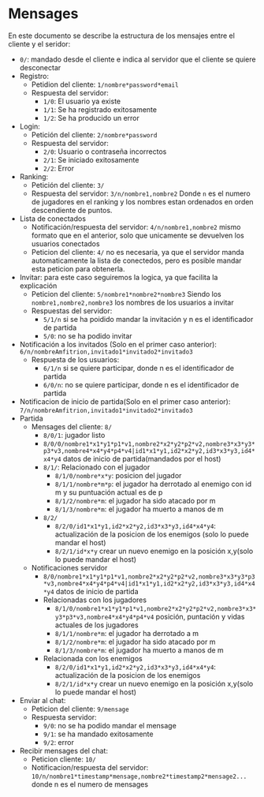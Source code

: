 # Mensages

En este documento se describe la estructura de los mensajes entre el cliente y el seridor:

- `0/`: mandado desde el cliente e indica al servidor que el cliente se quiere desconectar
- Registro:
  - Petidion del cliente: `1/nombre*password*email`
  - Respuesta del servidor:
    - `1/0`: El usuario ya existe
    - `1/1`: Se ha registrado exitosamente
    - `1/2`: Se ha producido un error
- Login:
  - Petición del cliente: `2/nombre*password`
  - Respuesta del servidor:
    - `2/0`: Usuario o contraseña incorrectos
    - `2/1`: Se iniciado exitosamente
    - `2/2`: Error
- Ranking:
  - Petición del cliente: `3/`
  - Respuesta del servidor: `3/n/nombre1,nombre2` Donde `n` es el numero de jugadores en el ranking y los nombres estan ordenados en orden descendiente de puntos.
- Lista de conectados
  - Notificación/respuesta del servidor: `4/n/nombre1,nombre2` mismo formato que en el anterior, solo que unicamente se devuelven los usuarios conectados
  - Peticion del cliente: `4/` no es necesaria, ya que el servidor manda automaticamente la lista de conectedos, pero es posible mandar esta peticion para obtenerla.
- Invitar: para este caso seguiremos la logica, ya que facilita la explicación
  - Peticion del cliente: `5/nombre1*nombre2*nombre3` Siendo los `nombre1,nombre2,nombre3` los nombres de los usuarios a invitar
  - Respuestas del servidor:
    - `5/1/n` si se ha poidido mandar la invitación y n es el identificador de partida
    - `5/0`: no se ha podido invitar
- Notificación a los invitados (Solo en el primer caso anterior): `6/n/nombreAmfitrion,invitado1*invitado2*invitado3`
  - Respuesta de los usuarios:
    - `6/1/n` si se quiere participar, donde n es el identificador de partida
    - `6/0/n`: no se quiere participar, donde n es el identificador de partida
- Notificacion de inicio de partida(Solo en el primer caso anterior): `7/n/nombreAmfitrion,invitado1*invitado2*invitado3`
- Partida
  - Mensages del cliente: `8/`
    - `8/0/1`: jugador listo
    - `8/0/0/nombre1*x1*y1*p1*v1,nombre2*x2*y2*p2*v2,nombre3*x3*y3*p3*v3,nombre4*x4*y4*p4*v4|id1*x1*y1,id2*x2*y2,id3*x3*y3,id4*x4*y4` datos de inicio de partida(mandados por el host)
    - `8/1/`: Relacionado con el jugador
      - `8/1/0/nombre*x*y`: posicion del jugador
      - `8/1/1/nombre*m*p`: el jugador ha derrotado al enemigo con id m y su puntuación actual es de p
      - `8/1/2/nombre*m`: el jugador ha sido atacado por m
      - `8/1/3/nombre*m`: el jugador ha muerto a manos de m
    - `8/2/`
      - `8/2/0/id1*x1*y1,id2*x2*y2,id3*x3*y3,id4*x4*y4`: actualización de la posicion de los enemigos (solo lo puede mandar el host)
      - `8/2/1/id*x*y` crear un nuevo enemigo en la posición x,y(solo lo puede mandar el host)
  - Notificaciones servidor
    - `8/0/nombre1*x1*y1*p1*v1,nombre2*x2*y2*p2*v2,nombre3*x3*y3*p3*v3,nombre4*x4*y4*p4*v4|id1*x1*y1,id2*x2*y2,id3*x3*y3,id4*x4*y4` datos de inicio de partida
    - Relacionadas con los jugadores
      - `8/1/0/nombre1*x1*y1*p1*v1,nombre2*x2*y2*p2*v2,nombre3*x3*y3*p3*v3,nombre4*x4*y4*p4*v4` posición, puntación y vidas actuales de los jugadores
      - `8/1/1/nombre*m`: el jugador ha derrotado a m
      - `8/1/2/nombre*m`: el jugador ha sido atacado por m
      - `8/1/3/nombre*m`: el jugador ha muerto a manos de m
    - Relacionada con los enemigos
      - `8/2/0/id1*x1*y1,id2*x2*y2,id3*x3*y3,id4*x4*y4`: actualización de la posicion de los enemigos
      - `8/2/1/id*x*y` crear un nuevo enemigo en la posición x,y(solo lo puede mandar el host)
- Enviar al chat:
  - Peticion del cliente: `9/mensage`
  - Respuesta servidor:
    - `9/0`: no se ha podido mandar el mensage
    - `9/1`: se ha mandado exitosamente
    - `9/2`: error
- Recibir mensages del chat:
  - Peticion cliente: `10/`
  - Notificacion/respuesta del servidor: `10/n/nombre1*timestamp*mensage,nombre2*timestamp2*mensage2...` donde n es el numero de mensages
